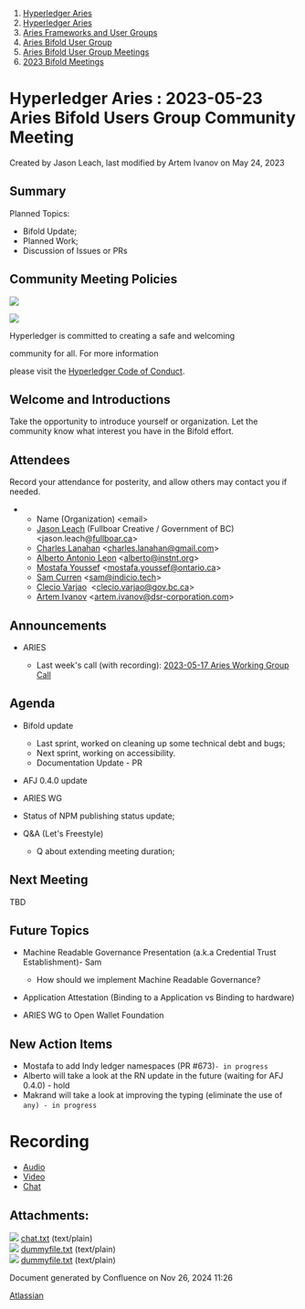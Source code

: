 1. [Hyperledger Aries](index.html)
2. [Hyperledger Aries](Hyperledger-Aries_18481154.html)
3. [Aries Frameworks and User Groups](Aries-Frameworks-and-User-Groups_18481290.html)
4. [Aries Bifold User Group](Aries-Bifold-User-Group_18490719.html)
5. [Aries Bifold User Group Meetings](Aries-Bifold-User-Group-Meetings_18490725.html)
6. [2023 Bifold Meetings](2023-Bifold-Meetings_18517232.html)

# Hyperledger Aries : 2023-05-23 Aries Bifold Users Group Community Meeting

Created by Jason Leach, last modified by Artem Ivanov on May 24, 2023

## Summary

Planned Topics:

- Bifold Update;
- Planned Work;
- Discussion of Issues or PRs

## Community Meeting Policies

![](https://wiki.hyperledger.org/download/attachments/29034696/Antitrustnotice.png?version=1&modificationDate=1581695654000&api=v2)

![](https://wiki.hyperledger.org/download/attachments/2392771/welcome.png?version=2&modificationDate=1572450107000&api=v2)

Hyperledger is committed to creating a safe and welcoming

community for all. For more information

please visit the [Hyperledger Code of Conduct](https://lf-hyperledger.atlassian.net/wiki/display/HYP/Hyperledger+Code+of+Conduct).

## Welcome and Introductions

Take the opportunity to introduce yourself or organization. Let the community know what interest you have in the Bifold effort.

## Attendees

Record your attendance for posterity, and allow others may contact you if needed.

- - Name (Organization) &lt;email&gt;
  - [Jason Leach](https://lf-hyperledger.atlassian.net/wiki/people/557058:f6688130-fee2-4c0a-a611-b8623f0d7f57?ref=confluence) (Fullboar Creative / Government of BC) &lt;jason.leach@[fullboar.ca](http://fullboar.ca)&gt;
  - [Charles Lanahan](https://lf-hyperledger.atlassian.net/wiki/people/712020:50e56df1-41cf-415b-a802-ae0b89b9c75b?ref=confluence) &lt;charles.lanahan@gmail.com&gt;
  - [Alberto Antonio Leon](https://lf-hyperledger.atlassian.net/wiki/people/6308ef06f63ba4d04a134cf5?ref=confluence) &lt;alberto@instnt.org&gt;
  - [Mostafa Youssef](https://lf-hyperledger.atlassian.net/wiki/people/5c6dd5f88a38a065324b668a?ref=confluence) &lt;mostafa.youssef@ontario.ca&gt;
  - [Sam Curren](https://lf-hyperledger.atlassian.net/wiki/people/557058:1ed5fd92-7e42-4cab-87b1-688e48bc02c2?ref=confluence) &lt;sam@indicio.tech&gt;
  - [Clecio Varjao](https://lf-hyperledger.atlassian.net/wiki/people/557058:f9e1bfa2-a82c-4b68-85ee-627507d593d9?ref=confluence)  &lt;clecio.varjao@gov.bc.ca&gt;
  - [Artem Ivanov](https://lf-hyperledger.atlassian.net/wiki/people/557058:490facf1-26c6-4490-955a-53ac8ac201a5?ref=confluence) &lt;artem.ivanov@dsr-corporation.com&gt;

## Announcements

- ARIES
  
  - Last week's call (with recording): [2023-05-17 Aries Working Group Call](2023-05-17-Aries-Working-Group-Call_18505039.html)

## Agenda

- Bifold update
  
  - Last sprint, worked on cleaning up some technical debt and bugs;
  - Next sprint, working on accessibility.
  - Documentation Update - PR
- AFJ 0.4.0 update
- ARIES WG
- Status of NPM publishing status update;
- Q&amp;A (Let's Freestyle)
  
  - Q about extending meeting duration;

## Next Meeting

TBD

## Future Topics

- Machine Readable Governance Presentation (a.k.a Credential Trust Establishment)- Sam
  
  - How should we implement Machine Readable Governance?
- Application Attestation (Binding to a Application vs Binding to hardware)
- ARIES WG to Open Wallet Foundation

## New Action Items

- Mostafa to add Indy ledger namespaces (PR #673)`- in progress`
- Alberto will take a look at the RN update in the future (waiting for AFJ 0.4.0) - hold
- Makrand will take a look at improving the typing (eliminate the use of `any) - in progress`

# Recording

- [Audio](#)
- [Video](#)
- [Chat](attachments/18505153/18518120.txt)

## Attachments:

![](images/icons/bullet_blue.gif) [chat.txt](attachments/18505153/18518120.txt) (text/plain)  
![](images/icons/bullet_blue.gif) [dummyfile.txt](attachments/18505153/18518119.txt) (text/plain)  
![](images/icons/bullet_blue.gif) [dummyfile.txt](attachments/18505153/18518117.txt) (text/plain)

Document generated by Confluence on Nov 26, 2024 11:26

[Atlassian](http://www.atlassian.com/)
